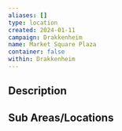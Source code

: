```yaml
---
aliases: []
type: location
created: 2024-01-11
campaign: Drakkenheim
name: Market Square Plaza
container: false
within: Drakkenheim
---
```


## Description


## Sub Areas/Locations

<!-- QueryToSerialize: LIST FROM "DND - Drakkenheim/Locations" WHERE within = "Market Square Plaza" -->
